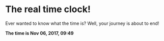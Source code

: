 # The real time clock!

Ever wanted to know what the time is? Well, your journey is about to end!

**The time is Nov 06, 2017, 09:49**
